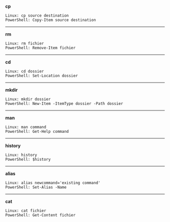 **cp**

    Linux: cp source destination
    PowerShell: Copy-Item source destination
    
----------------------------------------------

**rm**

    Linux: rm fichier
    PowerShell: Remove-Item fichier

----------------------------------------------

**cd**

    Linux: cd dossier
    PowerShell: Set-Location dossier

----------------------------------------------

**mkdir**

    Linux: mkdir dossier
    PowerShell: New-Item -ItemType dossier -Path dossier

----------------------------------------------

**man**

    Linux: man command
    PowerShell: Get-Help command

----------------------------------------------

**history**

    Linux: history
    PowerShell: $history 

----------------------------------------------

**alias**

    Linux: alias newcommand='existing command'
    PowerShell: Set-Alias -Name 

----------------------------------------------

**cat**

    Linux: cat fichier
    PowerShell: Get-Content fichier
